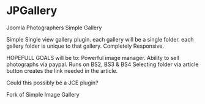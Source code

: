 # JPGallery
Joomla Photographers Simple Gallery

Simple Single view gallery plugin.
each gallery will be a single folder.
each gallery folder is unique to that gallery.
Completely Responsive.

HOPEFULL GOALS will be to:
Powerful image manager.
Ability to sell photographs via paypal.
Runs on BS2, BS3 & BS4
Selecting folder via article button creates the link needed in the article.

Could this possibly be a JCE plugin?

Fork of Simple Image Gallery
